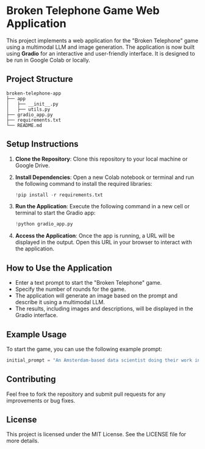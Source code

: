 # Broken Telephone Game Web Application

This project implements a web application for the "Broken Telephone" game using a multimodal LLM and image generation. The application is now built using **Gradio** for an interactive and user-friendly interface. It is designed to be run in Google Colab or locally.

## Project Structure

```
broken-telephone-app
├── app
│   ├── __init__.py
│   ├── utils.py
├── gradio_app.py
├── requirements.txt
└── README.md
```

## Setup Instructions

1. **Clone the Repository**: 
   Clone this repository to your local machine or Google Drive.

2. **Install Dependencies**: 
   Open a new Colab notebook or terminal and run the following command to install the required libraries:
   ```python
   !pip install -r requirements.txt
   ```

3. **Run the Application**: 
   Execute the following command in a new cell or terminal to start the Gradio app:
   ```python
   !python gradio_app.py
   ```

4. **Access the Application**: 
   Once the app is running, a URL will be displayed in the output. Open this URL in your browser to interact with the application.

## How to Use the Application

- Enter a text prompt to start the "Broken Telephone" game.
- Specify the number of rounds for the game.
- The application will generate an image based on the prompt and describe it using a multimodal LLM.
- The results, including images and descriptions, will be displayed in the Gradio interface.

## Example Usage

To start the game, you can use the following example prompt:
```python
initial_prompt = "An Amsterdam-based data scientist doing their work in their home office"
```

## Contributing

Feel free to fork the repository and submit pull requests for any improvements or bug fixes.

## License

This project is licensed under the MIT License. See the LICENSE file for more details.